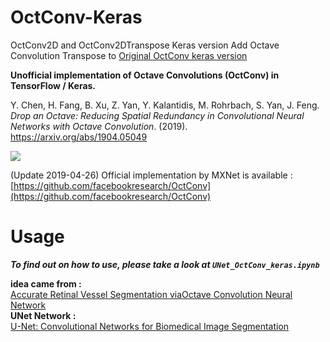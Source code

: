 # OctConv-Keras
OctConv2D and OctConv2DTranspose Keras version
Add Octave Convolution Transpose to [Original OctConv keras version](https://github.com/koshian2/OctConv-TFKeras)  

__Unofficial implementation of Octave Convolutions (OctConv) in TensorFlow / Keras.__

Y. Chen, H. Fang, B. Xu, Z. Yan, Y. Kalantidis, M. Rohrbach, S. Yan, J. Feng. *Drop an Octave: Reducing Spatial Redundancy in Convolutional Neural Networks with Octave Convolution*. (2019). https://arxiv.org/abs/1904.05049

![](octconv_02.png)

(Update 2019-04-26) Official implementation by MXNet is available : [https://github.com/facebookresearch/OctConv](https://github.com/facebookresearch/OctConv) 

# Usage
__*To find out on how to use, please take a look at `UNet_OctConv_keras.ipynb`*__  

__idea came from :__  
[Accurate Retinal Vessel Segmentation viaOctave Convolution Neural Network](https://arxiv.org/pdf/1906.12193.pdf)  
__UNet Network :__  
[U-Net: Convolutional Networks for Biomedical Image Segmentation](https://arxiv.org/pdf/1505.04597.pdf)
